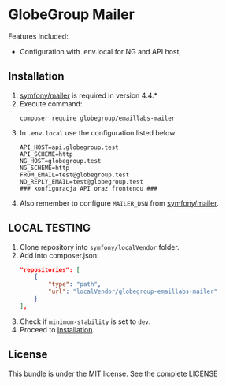 GlobeGroup Mailer
=============

Features included:

- Configuration with .env.local for NG and API host, 

Installation
------------
<a name="installation" />

1.  [symfony/mailer](https://github.com/symfony/mailer) is required in version 4.4.*
1.  Execute command:
    ```
    composer require globegroup/emaillabs-mailer
    ```
1.  In `.env.local` use the configuration listed below:
    ```dotenv
    API_HOST=api.globegroup.test
    API_SCHEME=http
    NG_HOST=globegroup.test
    NG_SCHEME=http
    FROM_EMAIL=test@globegroup.test
    NO_REPLY_EMAIL=test@globegroup.test
    ### konfiguracja API oraz frontendu ###
    ```
1.  Also remember to configure `MAILER_DSN` from [symfony/mailer](https://github.com/symfony/mailer).

LOCAL TESTING
------------
<a name="local-testing" />

1.  Clone repository into `symfony/localVendor` folder.
1.  Add into composer.json:
    ```json
    "repositories": [
        {
            "type": "path",
            "url": "localVendor/globegroup-emaillabs-mailer"
        }
    ],
    ```
1.  Check if `minimum-stability` is set to `dev`.
1.  Proceed to [Installation](#installation).

License
-------

This bundle is under the MIT license. See the complete [LICENSE](LICENSE)
